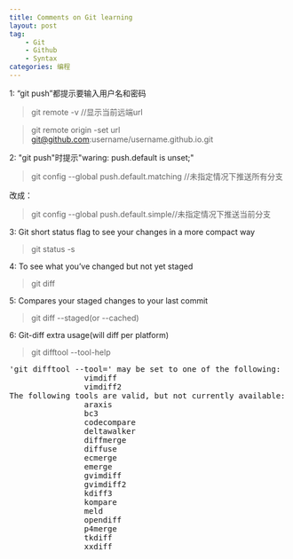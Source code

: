 ```yaml
---
title: Comments on Git learning
layout: post
tag:
    - Git
    - Github
    - Syntax
categories: 编程
---
```


1: “git push”都提示要输入用户名和密码 [<i class="fa fa-link"></i>](https://help.github.com/articles/changing-a-remote-s-url/ "Changing a remote's URL")
>git remote -v //显示当前远端url

>git remote origin -set url git@github.com:username/username.github.io.git

2: "git push"时提示"waring: push.default is unset;"
>git config --global push.default.matching //未指定情况下推送所有分支<br>

改成：

>git config --global push.default.simple//未指定情况下推送当前分支

3: Git short status flag to see your changes in a more compact way

>git status -s

4: To see what you’ve changed but not yet staged

>git diff

5: Compares your staged changes to your last commit

>git diff --staged(or --cached)

6: Git-diff extra usage(will diff per platform)

>git difftool --tool-help

>
<pre class="md">
'git difftool --tool=<tool>' may be set to one of the following:
                vimdiff
                vimdiff2
The following tools are valid, but not currently available:
                araxis
                bc3
                codecompare
                deltawalker
                diffmerge
                diffuse
                ecmerge
                emerge
                gvimdiff
                gvimdiff2
                kdiff3
                kompare
                meld
                opendiff
                p4merge
                tkdiff
                xxdiff
</pre>
